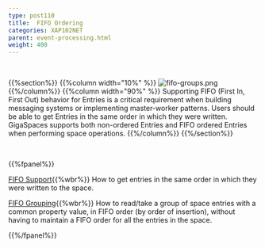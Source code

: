 ```yaml
---
type: post110
title:  FIFO Ordering
categories: XAP102NET
parent: event-processing.html
weight: 400
---
```


<br>

{{%section%}}
{{%column width="10%" %}}
![fifo-groups.png](/attachment_files/subject/fifo-groups.png)
{{%/column%}}
{{%column width="90%" %}}
Supporting FIFO (First In, First Out) behavior for Entries is a critical requirement when building messaging systems or implementing master-worker patterns. Users should be able to get Entries in the same order in which they were written. GigaSpaces supports both non-ordered Entries and FIFO ordered Entries when performing space operations.
{{%/column%}}
{{%/section%}}

<br>

{{%fpanel%}}

[FIFO Support](./fifo-support.html){{%wbr%}}
How to get entries in the same order in which they were written to the space.

[FIFO Grouping](./fifo-grouping.html){{%wbr%}}
How to read/take a group of space entries with a common property value, in FIFO order (by order of insertion), without having to maintain a FIFO order for all the entries in the space.

{{%/fpanel%}}
